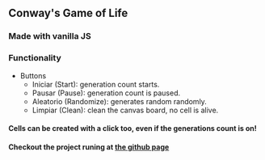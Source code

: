 ## Conway's Game of Life 
 
### Made with vanilla JS 
 
### Functionality
  * Buttons
    * Iniciar (Start): generation count starts.
    * Pausar (Pause): generation count is paused.
    * Aleatorio (Randomize): generates random randomly.
    * Limpiar (Clean): clean the canvas board, no cell is alive.
   
 
#### Cells can be created with a click too, even if the generations count is on!

#### Checkout the project runing at <a target="_blank" href="https://eliuabdiel.github.io/game-of-life/">the github page</a>
